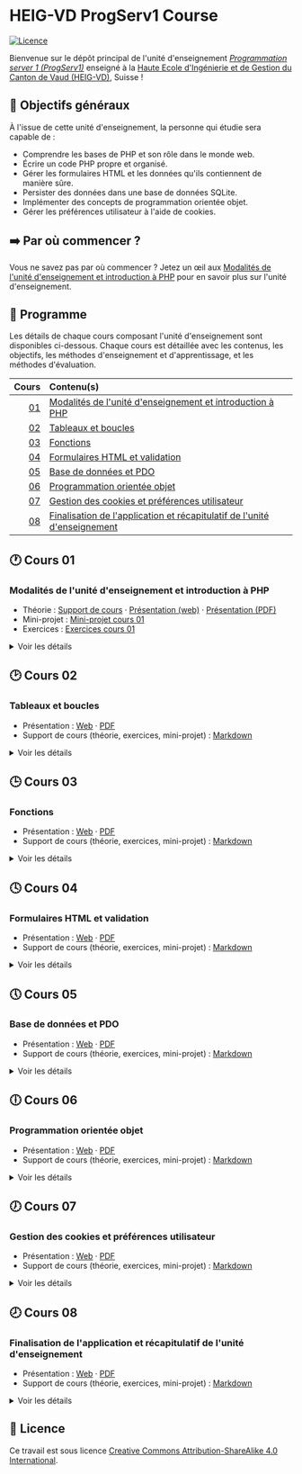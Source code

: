 # HEIG-VD ProgServ1 Course

[![Licence](https://img.shields.io/github/license/heig-vd-progserv1-course/heig-vd-progserv1-course)](./LICENSE.md)

Bienvenue sur le dépôt principal de l'unité d'enseignement
[_Programmation server 1 (ProgServ1)_](https://gaps.heig-vd.ch/consultation/fiches/uv/uv.php?id=7307)
enseigné à la
[Haute Ecole d'Ingénierie et de Gestion du Canton de Vaud (HEIG-VD)](https://heig-vd.ch),
Suisse !

## 🎯 Objectifs généraux

À l'issue de cette unité d'enseignement, la personne qui étudie sera capable de
:

- Comprendre les bases de PHP et son rôle dans le monde web.
- Écrire un code PHP propre et organisé.
- Gérer les formulaires HTML et les données qu'ils contiennent de manière sûre.
- Persister des données dans une base de données SQLite.
- Implémenter des concepts de programmation orientée objet.
- Gérer les préférences utilisateur à l'aide de cookies.

## ➡️ Par où commencer ?

Vous ne savez pas par où commencer ? Jetez un œil aux
[Modalités de l'unité d'enseignement et introduction à PHP](#modalités-de-lunité-denseignement-et-introduction-à-php)
pour en savoir plus sur l'unité d'enseignement.

## 📅 Programme

Les détails de chaque cours composant l'unité d'enseignement sont disponibles
ci-dessous. Chaque cours est détaillée avec les contenus, les objectifs, les
méthodes d'enseignement et d'apprentissage, et les méthodes d'évaluation.

|            Cours | Contenu(s)                                                                                                                                         |
| ---------------: | :------------------------------------------------------------------------------------------------------------------------------------------------- |
| [01](#-cours-01) | [Modalités de l'unité d'enseignement et introduction à PHP](#modalités-de-lunité-denseignement-et-introduction-à-php)                              |
| [02](#-cours-02) | [Tableaux et boucles](#tableaux-et-boucles)                                                                                                        |
| [03](#-cours-03) | [Fonctions](#fonctions)                                                                                                                            |
| [04](#-cours-04) | [Formulaires HTML et validation](#formulaires-html-et-validation)                                                                                  |
| [05](#-cours-05) | [Base de données et PDO](#base-de-données-et-pdo)                                                                                                  |
| [06](#-cours-06) | [Programmation orientée objet](#programmation-orientée-objet)                                                                                      |
| [07](#-cours-07) | [Gestion des cookies et préférences utilisateur](#gestion-des-cookies-et-préférences-utilisateur)                                                  |
| [08](#-cours-08) | [Finalisation de l'application et récapitulatif de l'unité d'enseignement](#finalisation-de-lapplication-et-récapitulatif-de-lunité-denseignement) |

## 🕐 Cours 01

### Modalités de l'unité d'enseignement et introduction à PHP

- Théorie :
  [Support de cours](./01-cours-1-modalites-de-lunite-denseignement-et-introduction-a-php/02-support-de-cours/README.md)
  ·
  [Présentation (web)](https://heig-vd-progserv1-course.github.io/heig-vd-progserv1-course/01-cours-1-modalites-de-lunite-denseignement-et-introduction-a-php/01-theorie/index.html)
  ·
  [Présentation (PDF)](https://heig-vd-progserv1-course.github.io/heig-vd-progserv1-course/01-cours-1-modalites-de-lunite-denseignement-et-introduction-a-php/01-theorie/01-cours-01-presentation.pdf)
- Mini-projet :
  [Mini-projet cours 01](./01-modalites-de-lunite-denseignement-et-introduction-a-php/02-mini-project/README.md)
- Exercices :
  [Exercices cours 01](./01-modalites-de-lunite-denseignement-et-introduction-a-php/03-exercices/READEME.md)

<details>
<summary>Voir les détails</summary>

<br>

**Objectifs**

À l'issue de ce cours, les personnes qui étudient devraient être capables de :

- Lister les objectifs de l'unité d'enseignement
- Lister les modalités d'organisation de l'unité d'enseignement
- Lister les modalités d'évaluation
- TODO

De plus, les personnes qui étudient devraient avoir pu :

- Installer l'environnement de développement
- Initialiser un projet PHP
- Créer la structure du mini-projet
- Créer les fichiers du mini-projet

**Méthodes d'enseignement et d'apprentissage**

Les méthodes d'enseignement et d'apprentissage utilisées pour animer le cours
sont les suivantes :

- Présentation magistrale
- Discussions collectives

**Méthodes d'évaluation**

L'évaluation prend la forme d'un mini-projet et d'exercices à réaliser en
autonomie en classe ou à la maison.

L'évaluation se fait en utilisant les critères suivants :

- Capacité à répondre avec justesse
- Capacité à argumenter

Les retours se font de la manière suivante :

- Corrigé du mini-projet
- Corrigé des exercices

L'évaluation ne donne pas lieu à une note.

**À faire pour la semaine suivante**

Chaque personne est libre de gérer son temps comme elle le souhaite. Cependant,
il est recommandé pour le cours suivant de :

- Relire le support de cours si nécessaire
- Finaliser la partie du mini-projet qui n'a pas été terminée en classe
- Finaliser les exercices qui n'ont pas été terminés en classe

</details>

## 🕑 Cours 02

### Tableaux et boucles

- Présentation :
  [Web](https://heig-vd-progserv1-course.github.io/heig-vd-progserv1-course/02-cours-02/01-presentation/index.html)
  ·
  [PDF](https://heig-vd-progserv1-course.github.io/heig-vd-progserv1-course/02-cours-02/01-presentation/02-cours-02-presentation.pdf)
- Support de cours (théorie, exercices, mini-projet) :
  [Markdown](./02-cours-02/02-support-de-cours/README.md)

<details>
<summary>Voir les détails</summary>

<br>

**Objectifs**

À l'issue de ce cours, les personnes qui étudient devraient être capables de :

- TODO

**Méthodes d'enseignement et d'apprentissage**

Les méthodes d'enseignement et d'apprentissage utilisées pour animer le cours
sont les suivantes :

- Présentation magistrale
- Discussions collectives

**Méthodes d'évaluation**

L'évaluation prend la forme d'un mini-projet et d'exercices à réaliser en
autonomie en classe ou à la maison.

L'évaluation se fait en utilisant les critères suivants :

- Capacité à répondre avec justesse
- Capacité à argumenter

Les retours se font de la manière suivante :

- Corrigé du mini-projet
- Corrigé des exercices

L'évaluation ne donne pas lieu à une note.

**À faire pour la semaine suivante**

Chaque personne est libre de gérer son temps comme elle le souhaite. Cependant,
il est recommandé pour le cours suivant de :

- Relire le support de cours si nécessaire
- Finaliser la partie du mini-projet qui n'a pas été terminée en classe
- Finaliser les exercices qui n'ont pas été terminés en classe

</details>

## 🕒 Cours 03

### Fonctions

- Présentation :
  [Web](https://heig-vd-progserv1-course.github.io/heig-vd-progserv1-course/03-cours-03/01-presentation/index.html)
  ·
  [PDF](https://heig-vd-progserv1-course.github.io/heig-vd-progserv1-course/03-cours-03/01-presentation/03-cours-03-presentation.pdf)
- Support de cours (théorie, exercices, mini-projet) :
  [Markdown](./03-cours-03/02-support-de-cours/README.md)

<details>
<summary>Voir les détails</summary>

<br>

**Objectifs**

À l'issue de ce cours, les personnes qui étudient devraient être capables de :

- TODO

**Méthodes d'enseignement et d'apprentissage**

Les méthodes d'enseignement et d'apprentissage utilisées pour animer le cours
sont les suivantes :

- Présentation magistrale
- Discussions collectives

**Méthodes d'évaluation**

L'évaluation prend la forme d'un mini-projet et d'exercices à réaliser en
autonomie en classe ou à la maison.

L'évaluation se fait en utilisant les critères suivants :

- Capacité à répondre avec justesse
- Capacité à argumenter

Les retours se font de la manière suivante :

- Corrigé du mini-projet
- Corrigé des exercices

L'évaluation ne donne pas lieu à une note.

**À faire pour la semaine suivante**

Chaque personne est libre de gérer son temps comme elle le souhaite. Cependant,
il est recommandé pour le cours suivant de :

- Relire le support de cours si nécessaire
- Finaliser la partie du mini-projet qui n'a pas été terminée en classe
- Finaliser les exercices qui n'ont pas été terminés en classe

</details>

## 🕓 Cours 04

### Formulaires HTML et validation

- Présentation :
  [Web](https://heig-vd-progserv1-course.github.io/heig-vd-progserv1-course/04-cours-04/01-presentation/index.html)
  ·
  [PDF](https://heig-vd-progserv1-course.github.io/heig-vd-progserv1-course/04-cours-04/01-presentation/04-cours-04-presentation.pdf)
- Support de cours (théorie, exercices, mini-projet) :
  [Markdown](./04-cours-04/02-support-de-cours/README.md)

<details>
<summary>Voir les détails</summary>

<br>

**Objectifs**

À l'issue de ce cours, les personnes qui étudient devraient être capables de :

- TODO

**Méthodes d'enseignement et d'apprentissage**

Les méthodes d'enseignement et d'apprentissage utilisées pour animer le cours
sont les suivantes :

- Présentation magistrale
- Discussions collectives

**Méthodes d'évaluation**

L'évaluation prend la forme d'un mini-projet et d'exercices à réaliser en
autonomie en classe ou à la maison.

L'évaluation se fait en utilisant les critères suivants :

- Capacité à répondre avec justesse
- Capacité à argumenter

Les retours se font de la manière suivante :

- Corrigé du mini-projet
- Corrigé des exercices

L'évaluation ne donne pas lieu à une note.

**À faire pour la semaine suivante**

Chaque personne est libre de gérer son temps comme elle le souhaite. Cependant,
il est recommandé pour le cours suivant de :

- Relire le support de cours si nécessaire
- Finaliser la partie du mini-projet qui n'a pas été terminée en classe
- Finaliser les exercices qui n'ont pas été terminés en classe

</details>

## 🕔 Cours 05

### Base de données et PDO

- Présentation :
  [Web](https://heig-vd-progserv1-course.github.io/heig-vd-progserv1-course/05-cours-05/01-presentation/index.html)
  ·
  [PDF](https://heig-vd-progserv1-course.github.io/heig-vd-progserv1-course/05-cours-05/01-presentation/05-cours-05-presentation.pdf)
- Support de cours (théorie, exercices, mini-projet) :
  [Markdown](./05-cours-05/02-support-de-cours/README.md)

<details>
<summary>Voir les détails</summary>

<br>

**Objectifs**

À l'issue de ce cours, les personnes qui étudient devraient être capables de :

- TODO

**Méthodes d'enseignement et d'apprentissage**

Les méthodes d'enseignement et d'apprentissage utilisées pour animer le cours
sont les suivantes :

- Présentation magistrale
- Discussions collectives

**Méthodes d'évaluation**

L'évaluation prend la forme d'un mini-projet et d'exercices à réaliser en
autonomie en classe ou à la maison.

L'évaluation se fait en utilisant les critères suivants :

- Capacité à répondre avec justesse
- Capacité à argumenter

Les retours se font de la manière suivante :

- Corrigé du mini-projet
- Corrigé des exercices

L'évaluation ne donne pas lieu à une note.

**À faire pour la semaine suivante**

Chaque personne est libre de gérer son temps comme elle le souhaite. Cependant,
il est recommandé pour le cours suivant de :

- Relire le support de cours si nécessaire
- Finaliser la partie du mini-projet qui n'a pas été terminée en classe
- Finaliser les exercices qui n'ont pas été terminés en classe

</details>

## 🕕 Cours 06

### Programmation orientée objet

- Présentation :
  [Web](https://heig-vd-progserv1-course.github.io/heig-vd-progserv1-course/06-cours-06/01-presentation/index.html)
  ·
  [PDF](https://heig-vd-progserv1-course.github.io/heig-vd-progserv1-course/06-cours-06/01-presentation/06-cours-06-presentation.pdf)
- Support de cours (théorie, exercices, mini-projet) :
  [Markdown](./06-cours-06/02-support-de-cours/README.md)

<details>
<summary>Voir les détails</summary>

<br>

**Objectifs**

À l'issue de ce cours, les personnes qui étudient devraient être capables de :

- TODO

**Méthodes d'enseignement et d'apprentissage**

Les méthodes d'enseignement et d'apprentissage utilisées pour animer le cours
sont les suivantes :

- Présentation magistrale
- Discussions collectives

**Méthodes d'évaluation**

L'évaluation prend la forme d'un mini-projet et d'exercices à réaliser en
autonomie en classe ou à la maison.

L'évaluation se fait en utilisant les critères suivants :

- Capacité à répondre avec justesse
- Capacité à argumenter

Les retours se font de la manière suivante :

- Corrigé du mini-projet
- Corrigé des exercices

L'évaluation ne donne pas lieu à une note.

**À faire pour la semaine suivante**

Chaque personne est libre de gérer son temps comme elle le souhaite. Cependant,
il est recommandé pour le cours suivant de :

- Relire le support de cours si nécessaire
- Finaliser la partie du mini-projet qui n'a pas été terminée en classe
- Finaliser les exercices qui n'ont pas été terminés en classe

</details>

## 🕖 Cours 07

### Gestion des cookies et préférences utilisateur

- Présentation :
  [Web](https://heig-vd-progserv1-course.github.io/heig-vd-progserv1-course/07-cours-07/01-presentation/index.html)
  ·
  [PDF](https://heig-vd-progserv1-course.github.io/heig-vd-progserv1-course/07-cours-07/01-presentation/07-cours-07-presentation.pdf)
- Support de cours (théorie, exercices, mini-projet) :
  [Markdown](./07-cours-07/02-support-de-cours/README.md)

<details>
<summary>Voir les détails</summary>

<br>

**Objectifs**

À l'issue de ce cours, les personnes qui étudient devraient être capables de :

- TODO

**Méthodes d'enseignement et d'apprentissage**

Les méthodes d'enseignement et d'apprentissage utilisées pour animer le cours
sont les suivantes :

- Présentation magistrale
- Discussions collectives

**Méthodes d'évaluation**

L'évaluation prend la forme d'un mini-projet et d'exercices à réaliser en
autonomie en classe ou à la maison.

L'évaluation se fait en utilisant les critères suivants :

- Capacité à répondre avec justesse
- Capacité à argumenter

Les retours se font de la manière suivante :

- Corrigé du mini-projet
- Corrigé des exercices

L'évaluation ne donne pas lieu à une note.

**À faire pour la semaine suivante**

Chaque personne est libre de gérer son temps comme elle le souhaite. Cependant,
il est recommandé pour le cours suivant de :

- Relire le support de cours si nécessaire
- Finaliser la partie du mini-projet qui n'a pas été terminée en classe
- Finaliser les exercices qui n'ont pas été terminés en classe

</details>

## 🕗 Cours 08

### Finalisation de l'application et récapitulatif de l'unité d'enseignement

- Présentation :
  [Web](https://heig-vd-progserv1-course.github.io/heig-vd-progserv1-course/08-cours-08/01-presentation/index.html)
  ·
  [PDF](https://heig-vd-progserv1-course.github.io/heig-vd-progserv1-course/08-cours-08/01-presentation/08-cours-08-presentation.pdf)
- Support de cours (théorie, exercices, mini-projet) :
  [Markdown](./08-cours-08/02-support-de-cours/README.md)

<details>
<summary>Voir les détails</summary>

<br>

**Objectifs**

À l'issue de ce cours, les personnes qui étudient devraient être capables de :

- TODO

**Méthodes d'enseignement et d'apprentissage**

Les méthodes d'enseignement et d'apprentissage utilisées pour animer le cours
sont les suivantes :

- Présentation magistrale
- Discussions collectives

**Méthodes d'évaluation**

L'évaluation prend la forme d'un mini-projet et d'exercices à réaliser en
autonomie en classe ou à la maison.

L'évaluation se fait en utilisant les critères suivants :

- Capacité à répondre avec justesse
- Capacité à argumenter

Les retours se font de la manière suivante :

- Corrigé du mini-projet
- Corrigé des exercices

L'évaluation ne donne pas lieu à une note.

</details>

## 📜 Licence

Ce travail est sous licence
[Creative Commons Attribution-ShareAlike 4.0 International](./LICENSE.md).
